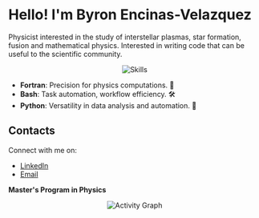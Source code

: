 # Hello! I'm Byron Encinas-Velazquez

Physicist interested in the study of interstellar plasmas, star formation, fusion and mathematical physics. Interested in writing code that can be useful to the scientific community. 

<p align="center">
  <img src="https://skillicons.dev/icons?i=python,bash,fortran" alt="Skills">
</p>

- **Fortran**: Precision for physics computations. 🧮
- **Bash**: Task automation, workflow efficiency. 🛠️
- **Python**: Versatility in data analysis and automation. 🐍

## Contacts

Connect with me on:

- [LinkedIn](https://www.linkedin.com/in/byron-encinas-velazquez/)
- [Email](mailto:byron_encinas@outlook.com)

**Master's Program in Physics**

<p align="center">
  <img src="https://github-readme-stats.vercel.app/api?username=ByronEncinas&show_icons=true&hide_border=true" alt="Activity Graph">
</p>
